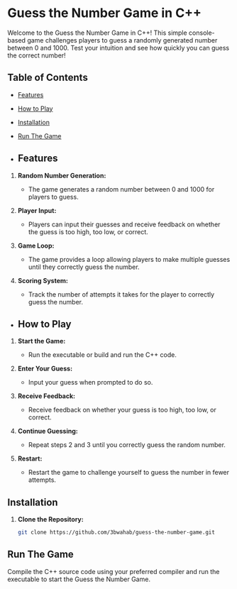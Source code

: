 # Guess the Number Game in C++

Welcome to the Guess the Number Game in C++! This simple console-based game challenges players to guess a randomly generated number between 0 and 1000. Test your intuition and see how quickly you can guess the correct number!

## Table of Contents

- [Features](#features)
- [How to Play](#how-to-play)
- [Installation](#installation)
- [Run The Game](#run-the-game)

- ## Features

1. **Random Number Generation:**
   - The game generates a random number between 0 and 1000 for players to guess.

2. **Player Input:**
   - Players can input their guesses and receive feedback on whether the guess is too high, too low, or correct.

3. **Game Loop:**
   - The game provides a loop allowing players to make multiple guesses until they correctly guess the number.

4. **Scoring System:**
   - Track the number of attempts it takes for the player to correctly guess the number.

- ## How to Play

1. **Start the Game:**
   - Run the executable or build and run the C++ code.

2. **Enter Your Guess:**
   - Input your guess when prompted to do so.

3. **Receive Feedback:**
   - Receive feedback on whether your guess is too high, too low, or correct.

4. **Continue Guessing:**
   - Repeat steps 2 and 3 until you correctly guess the random number.

5. **Restart:**
   - Restart the game to challenge yourself to guess the number in fewer attempts.

## Installation

1. **Clone the Repository:**
   ```bash
   git clone https://github.com/3bwahab/guess-the-number-game.git

## Run The Game
Compile the C++ source code using your preferred compiler and
run the executable to start the Guess the Number Game.
